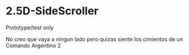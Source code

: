 # 2.5D-SideScroller
Prototype/test only

No creo que vaya a ningun lado pero quizas siente los cimientos de un Comando Argentino 2
